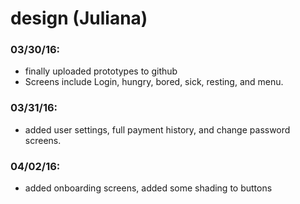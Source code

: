 # design (Juliana)

### 03/30/16: 
* finally uploaded prototypes to github
* Screens include Login, hungry, bored, sick, resting, and menu.

### 03/31/16:
* added user settings, full payment history, and change password screens.

### 04/02/16:
* added onboarding screens, added some shading to buttons
